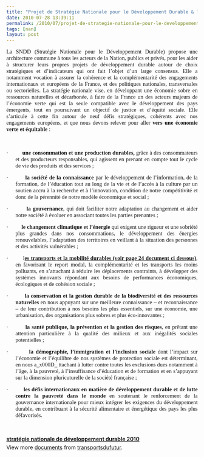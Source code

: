 ```yaml
---
title: "Projet de Stratégie Nationale pour le Développement Durable & le défi concernant les transports"
date: 2010-07-28 13:39:11
permalink: /2010/07/projet-de-strategie-nationale-pour-le-developpement-durable-le-defi-concernant-les-transports.html
tags: [nan]
layout: post
---
```


<p class="MsoNormal" style="text-align: justify"><span style="font-size: 11pt;font-family: Calibri">La SNDD (Stratégie Nationale pour le Développement Durable) propose une architecture commune à tous les acteurs de la Nation, publics et privés, pour les aider à structurer leurs propres projets de développement durable autour de choix stratégiques et d’indicateurs qui ont fait l’objet d’un large consensus. Elle a notamment vocation à assurer la cohérence et la complémentarité des engagements internationaux et européens de la France, et des politiques nationales, transversales ou sectorielles. La stratégie nationale vise, en développant une économie sobre en ressources naturelles et décarbonée, à faire de la France un des acteurs majeurs de l’économie verte qui est la seule compatible avec le développement des pays émergents, tout en poursuivant un objectif de justice et d’équité sociale. Elle s’articule à cette fin autour de neuf défis stratégiques, cohérents avec nos engagements européens, et que nous devons relever pour aller <strong>vers une économie verte et équitable </strong>:</span></p>  <p class="MsoNormal" style="text-align: justify"><span style="font-size: 11pt;font-family: Calibri"> </span></p>  <p class="MsoNormal" style="margin-left: 18pt;text-align: justify;text-indent: -18pt"><span style="font-size: 11pt;font-family: Symbol"><span>·<span>         </span></span></span><span dir="ltr"><strong><span style="font-size: 11pt;font-family: Calibri">une consommation et une production durables, </span></strong></span><span style="font-size: 11pt;font-family: Calibri">grâce à des consommateurs et des producteurs responsables, qui agissent en prenant en compte tout le cycle de vie des produits et des services ;</span></p>  <p class="MsoNormal" style="margin-left: 18pt;text-align: justify;text-indent: -18pt"><span style="font-size: 11pt;font-family: Symbol"><span>·<span>         </span></span></span><span dir="ltr"><strong><span style="font-size: 11pt;font-family: Calibri">la société de la connaissance </span></strong></span><span style="font-size: 11pt;font-family: Calibri">par le développement de l’information, de la formation, de l’éducation tout au long de la vie et de l’accès à la culture par un soutien accru à la recherche et à l’innovation, condition de notre compétitivité et donc de la pérennité de notre modèle économique et social ;</span></p>  <p class="MsoNormal" style="margin-left: 18pt;text-align: justify;text-indent: -18pt"><span style="font-size: 11pt;font-family: Symbol"><span>·<span>         </span></span></span><span dir="ltr"><strong><span style="font-size: 11pt;font-family: Calibri">la gouvernance</span></strong></span><span style="font-size: 11pt;font-family: Calibri">, qui doit faciliter notre adaptation au changement et aider notre société à évoluer en associant toutes les parties prenantes ; </span></p>  <p class="MsoNormal" style="margin-left: 18pt;text-align: justify;text-indent: -18pt"><span style="font-size: 11pt;font-family: Symbol"><span>·<span>         </span></span></span><span dir="ltr"><strong><span style="font-size: 11pt;font-family: Calibri">le changement climatique et l’énergie </span></strong></span><span style="font-size: 11pt;font-family: Calibri">qui exigent une rigueur et une sobriété plus grandes dans nos consommations, le développement des énergies renouvelables, l’adaptation des territoires en veillant à la situation des personnes et des activités vulnérables ;</span></p>  <p class="MsoNormal" style="margin-left: 18pt;text-align: justify;text-indent: -18pt"><span style="font-size: 11pt;font-family: Symbol"><span>·<span>         </span></span></span><span dir="ltr"><span style="font-size: 11pt;font-family: Calibri">l</span></span><strong><span style="font-size: 11pt;font-family: Calibri;text-decoration: underline">es transports et la mobilité durables (voir page 24 document ci dessous)</span></strong><span style="font-size: 11pt;font-family: Calibri">, en favorisant le report modal, la complémentarité et les transports les moins polluants, en s’attachant à réduire les déplacements contraints, à développer des systèmes innovants répondant aux besoins de performances économiques, écologiques et de cohésion sociale ; </span></p>  <p class="MsoNormal" style="margin-left: 18pt;text-align: justify;text-indent: -18pt"><span style="font-size: 11pt;font-family: Symbol"><span>·<span>         </span></span></span><span dir="ltr"><strong><span style="font-size: 11pt;font-family: Calibri">la conservation et la gestion durable de la biodiversité et des ressources naturelles </span></strong></span><span style="font-size: 11pt;font-family: Calibri">en nous appuyant sur une meilleure connaissance – et reconnaissance – de leur contribution à nos besoins les plus essentiels, sur une économie, une urbanisation, des organisations plus sobres et plus éco-innovantes ;</span></p>  <p class="MsoNormal" style="margin-left: 18pt;text-align: justify;text-indent: -18pt"><span style="font-size: 11pt;font-family: Symbol"><span>·<span>         </span></span></span><span dir="ltr"><strong><span style="font-size: 11pt;font-family: Calibri">la santé publique, la prévention et la gestion des risques</span></strong></span><span style="font-size: 11pt;font-family: Calibri">, en prêtant une attention particulière à la qualité des milieux et aux inégalités sociales potentielles ;</span></p>  <p class="MsoNormal" style="margin-left: 18pt;text-align: justify;text-indent: -18pt"><span style="font-size: 11pt;font-family: Symbol"><span>·<span>         </span></span></span><span dir="ltr"><strong><span style="font-size: 11pt;font-family: Calibri">la démographie, l’immigration et l’inclusion sociale </span></strong></span><span style="font-size: 11pt;font-family: Calibri">dont l’impact sur l’économie et l’équilibre de nos systèmes de protection sociale est déterminant, en nous a_x000D_
ttachant à lutter contre toutes les exclusions dues notamment à l’âge, à la pauvreté, à l’insuffisance d’éducation et de formation et en s’appuyant sur la dimension pluricuturelle de la société française ;</span></p>  <p class="MsoNormal" style="margin-left: 18pt;text-align: justify;text-indent: -18pt"><span style="font-size: 11pt;font-family: Symbol"><span>·<span>         </span></span></span><span dir="ltr"><strong><span style="font-size: 11pt;font-family: Calibri">les défis internationaux en matière de développement durable et de lutte contre la pauvreté dans le monde </span></strong></span><span style="font-size: 11pt;font-family: Calibri">en soutenant le renforcement de la gouvernance internationale pour mieux intégrer les exigences du développement durable, en contribuant à la sécurité alimentaire et énergétique des pays les plus défavorisés.</span></p><p class="MsoNormal" style="margin-left: 18pt;text-align: justify;text-indent: -18pt"></p><p class="MsoNormal" style="margin-left: 18pt;text-align: justify;text-indent: -18pt"> </p>  <!--more-->  <p class="MsoNormal" style="margin-left: 18pt;text-align: justify;text-indent: -18pt"><br /><span style="font-size: 11pt;font-family: Calibri"></span><span style="font-size: 11pt;font-family: Calibri"></span></p>  <div id="__ss_4856047" style="width: 477px"><strong style="margin: 12px 0pt 4px"><a href="http://www.slideshare.net/transportsdufutur/stratgie-nationale-de-dveloppement-durable-2010" title="stratégie nationale de développement durable 2010">stratégie nationale de développement durable 2010</a></strong><div style="padding: 5px 0pt 12px">View more <a href="http://www.slideshare.net/">documents</a> from <a href="http://www.slideshare.net/transportsdufutur">transportsdufutur</a>.</div></div>
